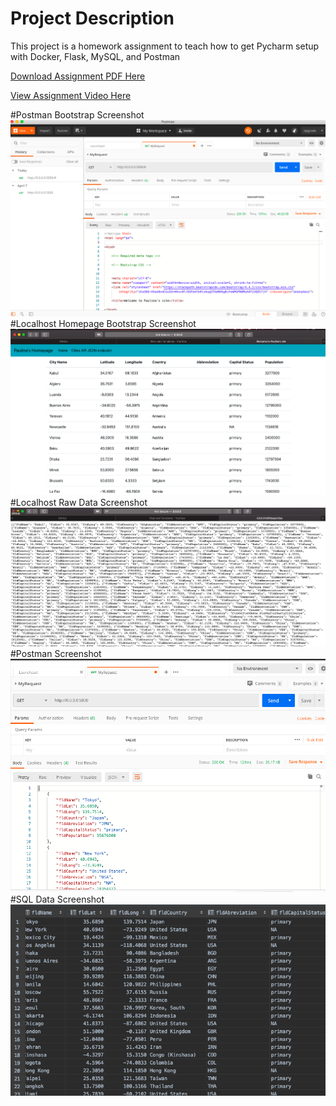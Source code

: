 # Project Description
This project is a homework assignment to teach how to get Pycharm setup with Docker, Flask, MySQL, and Postman

[Download Assignment PDF Here](PPFSQL-Homework.pdf)

[View Assignment Video Here](https://youtu.be/QbMWNgrfAFg)

#Postman Bootstrap Screenshot 
![pycharm_data_query](screenshots/Postman%20Bootstrap.png)
#Localhost Homepage Bootstrap Screenshot 
![pycharm_data_query](screenshots/Localhost%20Homepage%20Bootstrap.png)
#Localhost Raw Data Screenshot 
![pycharm_data_query](screenshots/Localhost%20Raw%20Data.png)
#Postman Screenshot
![pycharm_data_query](screenshots/POSTMAN.png)
#SQL Data Screenshot 
![pycharm_data_query](screenshots/SCREENSHOT.png)
